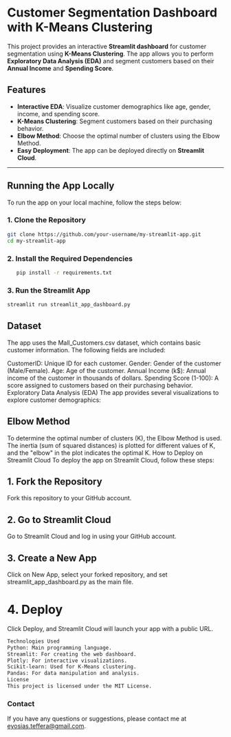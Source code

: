 # Customer Segmentation Dashboard with K-Means Clustering

This project provides an interactive **Streamlit dashboard** for customer segmentation using **K-Means Clustering**. The app allows you to perform **Exploratory Data Analysis (EDA)** and segment customers based on their **Annual Income** and **Spending Score**.

## Features

- **Interactive EDA**: Visualize customer demographics like age, gender, income, and spending score.
- **K-Means Clustering**: Segment customers based on their purchasing behavior.
- **Elbow Method**: Choose the optimal number of clusters using the Elbow Method.
- **Easy Deployment**: The app can be deployed directly on **Streamlit Cloud**.

---

## Running the App Locally

To run the app on your local machine, follow the steps below:

### 1. Clone the Repository

```bash
git clone https://github.com/your-username/my-streamlit-app.git
cd my-streamlit-app
```
### 2. Install the Required Dependencies
```bash
   pip install -r requirements.txt
```
###  3. Run the Streamlit App
 ```bash
streamlit run streamlit_app_dashboard.py
```
 ## Dataset
The app uses the Mall_Customers.csv dataset, which contains basic customer information. The following fields are included:

CustomerID: Unique ID for each customer.
Gender: Gender of the customer (Male/Female).
Age: Age of the customer.
Annual Income (k$): Annual income of the customer in thousands of dollars.
Spending Score (1-100): A score assigned to customers based on their purchasing behavior.
Exploratory Data Analysis (EDA)
The app provides several visualizations to explore customer demographics:

 ## Elbow Method
To determine the optimal number of clusters (K), the Elbow Method is used. The inertia (sum of squared distances) is plotted for different values of K, and the "elbow" in the plot indicates the optimal K.
How to Deploy on Streamlit Cloud
To deploy the app on Streamlit Cloud, follow these steps:

## 1. Fork the Repository
Fork this repository to your GitHub account.

## 2. Go to Streamlit Cloud
Go to Streamlit Cloud and log in using your GitHub account.

## 3. Create a New App
Click on New App, select your forked repository, and set streamlit_app_dashboard.py as the main file.

# 4. Deploy
Click Deploy, and Streamlit Cloud will launch your app with a public URL.
```bash
Technologies Used
Python: Main programming language.
Streamlit: For creating the web dashboard.
Plotly: For interactive visualizations.
Scikit-learn: Used for K-Means clustering.
Pandas: For data manipulation and analysis.
License
This project is licensed under the MIT License.
```
### Contact
If you have any questions or suggestions, please contact me at eyosias.teffera@gmail.com.
